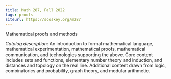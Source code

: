 ```yaml
---
title: Math 287, Fall 2022
tags: proofs
siteurl: https://scoskey.org/m287
---
```


Mathematical proofs and methods<!--more-->

*Catalog description*: An introduction to formal mathematical language, mathematical experimentation, mathematical proofs, mathematical communication, and technologies supporting the above. Core content includes sets and functions, elementary number theory and induction, and distances and topology on the real line. Additional content drawn from logic, combinatorics and probability, graph theory, and modular arithmetic. 